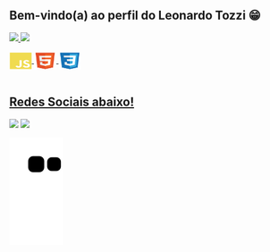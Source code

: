 ## Bem-vindo(a) ao perfil do Leonardo Tozzi 😁

 <div>
   <a href="https://github.com/LeonardoTozzi">
   <img height="180em" src="https://github-readme-stats.vercel.app/api?username=LeonardoTozzi&show_icons=true&theme=dark&include_all_commits=true&count_private=true"/>
   <img height="180em" src="https://github-readme-stats.vercel.app/api/top-langs/?username=LeonardoTozzi&layout=compact&langs_count=6&theme=dark"/>

</div>
<div style="display: inline_block"><br>
  <img align="center" alt="Js" height="30" width="40" src="https://raw.githubusercontent.com/devicons/devicon/master/icons/javascript/javascript-plain.svg">
  <img align="center" alt="HTML" height="30" width="40" src="https://raw.githubusercontent.com/devicons/devicon/master/icons/html5/html5-original.svg">
  <img align="center" alt="CSS" height="30" width="40" src="https://raw.githubusercontent.com/devicons/devicon/master/icons/css3/css3-original.svg">
          
</div>
 
 <br>
 
 ## Redes Sociais abaixo!
 
<div> 
  <a href="https://www.linkedin.com/in/leonardo-tozzi/" target="_blank"><img src="https://img.shields.io/badge/-LinkedIn-%230077B5?style=for-the-badge&logo=linkedin&logoColor=white" target="_blank"></a> 
  <a href="leonardotozzis@gmail.com" target="_blank"><img
src="https://img.shields.io/badge/Gmail-D14836?style=for-the-badge&logo=gmail&logoColor=white" target="_blank"></a>
  
 
  ![Snake animation](https://github.com/LeonardoTozzi/LeonardoTozzi/blob/output/github-contribution-grid-snake.svg)

</div>
